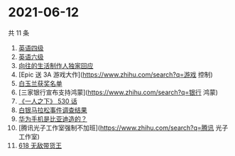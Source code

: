 # 2021-06-12

共 11 条

<!-- BEGIN -->
<!-- 最后更新时间 Sat Jun 12 2021 09:47:14 GMT+0800 (China Standard Time) -->

1. [英语四级](https://www.zhihu.com/search?q=英语四级)
2. [英语六级](https://www.zhihu.com/search?q=英语六级)
3. [向往的生活制作人独家回应](https://www.zhihu.com/search?q=向往的生活)
4. [Epic 送 3A 游戏大作](https://www.zhihu.com/search?q=游戏 控制)
5. [白玉兰获奖名单](https://www.zhihu.com/search?q=白玉兰)
6. [三家银行宣布支持鸿蒙](https://www.zhihu.com/search?q=银行 鸿蒙)
7. [《一人之下》 530 话](https://www.zhihu.com/search?q=一人之下)
8. [白银马拉松事件调查结果](https://www.zhihu.com/search?q=甘肃白银马拉松)
9. [华为手机是比亚迪造的？](https://www.zhihu.com/search?q=华为手机)
10. [腾讯光子工作室强制不加班](https://www.zhihu.com/search?q=腾讯 光子工作室)
11. [618 无敌带货王](https://www.zhihu.com/search?q=脑洞)

<!-- END -->
